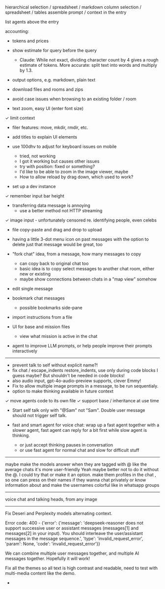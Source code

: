 hierarchical selection / spreadsheet / markdown
column selection / spreadsheet / tables
assemble prompt / context in the entry

list agents above the entry

accounting:
- tokens and prices
- show estimate for query before the query
	- Claude: While not exact, dividing character count by 4 gives a rough estimate of tokens. More accurate: split text into words and multiply by 1.3.
- output options, e.g. markdown, plain text

- download files and rooms and zips

- avoid case issues when browsing to an existing folder / room

- text zoom, easy UI (enter font size)

✓ limit context

- filer features: move, mkdir, rmdir, etc.

- add titles to explain UI elements

- use 100dhv to adjust for keyboard issues on mobile
	- tried, not working
	- I got it working but causes other issues
	- try with position: fixed or something?
	- I'd like to be able to zoom in the image viewer, maybe
	- How to allow reload by drag down, which used to work?

- set up a dev instance



✓ remember input bar height

- transferring data message is annoying
	- use a better method not HTTP streaming

✓ image input
	- unfortunately censored re. identifying people, even celebs

- file copy-paste and drag and drop to upload

- having a little 3-dot menu icon on past messages with the option to delete just that message would be great, too


- "fork chat" idea, from a message, how many messages to copy
	- can copy back to original chat too
	- basic idea is to copy select messages to another chat room, either new or existing
	- maybe show connections between chats in a "map view" somehow

- edit single message

- bookmark chat messages
	- possible bookmarks side-pane

- import instructions from a file

- UI for base and mission files
	- view what mission is active in the chat

- agent to improve LLM prompts, or help people improve their prompts interactively


--------------

- prevent talk to self without explicit name?!
- fix chat / escape_indents restore_indents, use only during code blocks I guess maybe? But shouldn't be needed in code blocks!
- also audio input, gpt-4o-audio-preview supports, clever Emmy!
- Fix to allow multiple image prompts in a message, to be run sequentialy.
- <think keep=1> option to make thinking available in future context

✓ move agents code to its own file
	✓ support base / inheritance at use time

- Start self talk only with "@Sam" not "Sam". Double user message should not trigger self talk.

- fast and smart agent for voice chat: wrap up a fast agent together with a slower agent, fast agent can reply for a bit first while slow agent is thinking.
	- or just accept thinking pauses in conversation
	- or use fast agent for normal chat and slow for difficult stuff


--------------

maybe make the models answer when they are tagged with @
like the average chats
it's more user-friendly
Yeah maybe better not to do it without the @. I could try that or make it an option.
make them profiles in the chat , so one can press on their names if they wanna chat privately or know information about 
and make the usernames colorful like in whatsapp groups

--------------

voice chat and talking heads, from any image

--------------

Fix Deseri and Perplexity models alternating context.

Error code: 400 - {'error': {'message': 'deepseek-reasoner does not support successive user or assistant messages (messages[1] and messages[2] in your input). You should interleave the user/assistant messages in the message sequence.', 'type': 'invalid_request_error', 'param': None, 'code': 'invalid_request_error'}}

We can combine multiple user messages together, and multiple AI messages together. Hopefully it will work!


Fix all the themes so all text is high contrast and readable, need to test with multi-media content like the demo.

-
